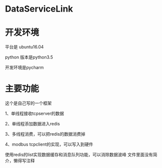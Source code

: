 # DataServiceLink
# 开发环境
平台是 ubuntu16.04	

python 版本是python3.5	

开发环境是pycharm	

# 主要功能

这个是自己写的一个框架	

1、单线程接收tcpserver的数据

2、单线程添加数据进入redis

3、多线程消费，可以把redis的数据消费掉

4、modbus tcpclient的实现，可以写入到硬件

使用redis的list实现数据缓存和消息队列功能，可以消除数据波峰
文件里面没有简介，懒得写注释
